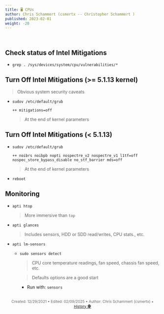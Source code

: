 ```yaml
---
title: 🖥️ CPUs
author: Chris Schammert (csmertx -- Christopher Schammert )
published: 2023-02-01
weight: -20
---
```


<!-- The content of this website was written by Christopher Schammert aka Chris Schammert -->

<br />

## Check status of Intel Mitigations

- ```grep . /sys/devices/system/cpu/vulnerabilities/*```

## Turn Off Intel Mitigations (>= 5.1.13 kernel)

> Obvious system security caveats

- ```sudov /etc/default/grub```

    ```
    ++ mitigations=off
    ```

    > At the end of kernel parameters

## Turn Off Intel Mitigations (< 5.1.13)

- ```sudov /etc/default/grub```

    ```
    ++ noibrs noibpb nopti nospectre_v2 nospectre_v1 l1tf=off nospec_store_bypass_disable no_stf_barrier mds=off
    ```

    > At the end of kernel parameters

- ```reboot```

## Monitoring

- ```apti htop```

    > More immersive than ```top```

- ```apti glances```

    > Includes sensors, HDD or SDD read/writes, CPU stats., etc.

- ```apti lm-sensors```

    - ```sudo sensors detect```

        > CPU core temperature readings, fan speed, chassis fan speed, etc.

        > Defaults options are a good start

        - Run with: ```sensors```

<br />

<div style="text-align: center; font-size:12px; color:dimgray">
    Created: 12/29/2021 • Edited: 02/09/2025 • Author: Chris Schammert (csmertx) • 
    <a href="https://github.com/csmertx/csmertx.github.io/commits/main/content/Linux/Devices/cpu.md" 
       title="Github.com | csmertx \ csmertx.github.io \ commits \ main \ content \ Linux \ Devices \ CPUs">
       History 🕵️
    </a>
</div>